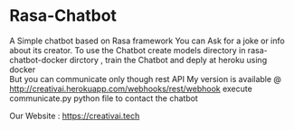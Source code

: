 # Rasa-Chatbot
A Simple chatbot based on Rasa framework
You can Ask for a joke  or info about its creator.
To use the Chatbot create models directory in rasa-chatbot-docker dirctory , train the Chatbot and deply at heroku using docker  
But you can communicate only though rest API 
My version is available @ http://creativai.herokuapp.com/webhooks/rest/webhook
execute communicate.py python file to contact the chatbot 


Our Website : https://creativai.tech 
